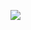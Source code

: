 ![](https://github-readme-streak-stats.herokuapp.com/?user=whoishusni&theme=default&hide_border=false)<br/>
<!-- Proudly created with GPRM ( https://gprm.itsvg.in ) -->
